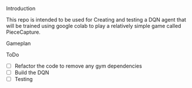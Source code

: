 Introduction

This repo is intended to be used for Creating and testing a DQN agent that will be trained using google colab to play a relatively simple game called  PieceCapture.

Gameplan

ToDo
-[ ] Refactor the code to remove any gym dependencies
-[ ] Build the DQN
-[ ] Testing 
